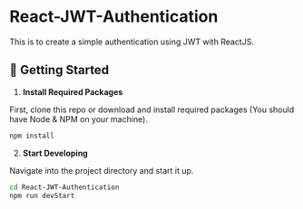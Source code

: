 # React-JWT-Authentication
This is to create a simple authentication using JWT with ReactJS.


## 🚀 Getting Started


1. **Install Required Packages**

First, clone this repo or download and install required packages (You should have Node & NPM on your machine).

```sh
npm install
```

2. **Start Developing**

Navigate into the project directory and start it up.

```sh
cd React-JWT-Authentication
npm run devStart
```